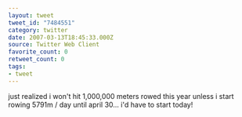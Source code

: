 ```yaml
---
layout: tweet
tweet_id: "7484551"
category: twitter
date: 2007-03-13T18:45:33.000Z
source: Twitter Web Client
favorite_count: 0
retweet_count: 0
tags:
- tweet
---
```


just realized i won't hit 1,000,000 meters rowed this year unless i start rowing 5791m / day until april 30... i'd have to start today!
